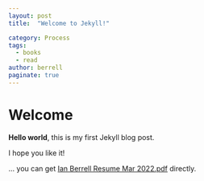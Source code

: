 ```yaml
---
layout: post
title:  "Welcome to Jekyll!"

category: Process
tags:
  - books
  - read
author: berrell
paginate: true
---
```


# Welcome

**Hello world**, this is my first Jekyll blog post.

I hope you like it!

... you can get [Ian Berrell Resume Mar 2022.pdf](/assets/Ian%20Berrell%20Resume%20Mar%202022.pdf) directly.